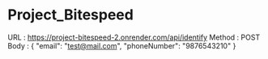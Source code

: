 # Project_Bitespeed

URL : https://project-bitespeed-2.onrender.com/api/identify
Method : POST
Body : {
	"email": "test@mail.com",
	"phoneNumber": "9876543210"
} 
